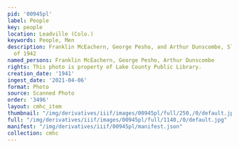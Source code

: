 ```yaml
---
pid: '00945pl'
label: People
key: people
location: Leadville (Colo.)
keywords: People, Men
description: Franklin McEachern, George Pesho, and Arthur Dunscombe, Slouch Day, Class
  of 1942
named_persons: Franklin McEachern, George Pesho, Arthur Dunscombe
rights: This photo is property of Lake County Public Library.
creation_date: '1941'
ingest_date: '2021-04-06'
format: Photo
source: Scanned Photo
order: '3496'
layout: cmhc_item
thumbnail: "/img/derivatives/iiif/images/00945pl/full/250,/0/default.jpg"
full: "/img/derivatives/iiif/images/00945pl/full/1140,/0/default.jpg"
manifest: "/img/derivatives/iiif/00945pl/manifest.json"
collection: cmhc
---
```

